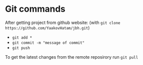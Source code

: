 # Git commands
After getting project from github website: (with `git clone https://github.com/YaakovHatam/jbh.git`)
- `git add *`
- `git commit -m "message of commit"`
- `git push`

To get the latest changes from the remote reposirory run `git pull`
